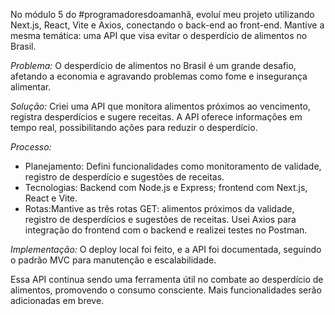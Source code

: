 No módulo 5 do #programadoresdoamanhã, evoluí meu projeto utilizando Next.js, React, Vite e Axios, conectando o back-end ao front-end. Mantive a mesma temática: uma API que visa evitar o desperdício de alimentos no Brasil.

*Problema:*
O desperdício de alimentos no Brasil é um grande desafio, afetando a economia e agravando problemas como fome e insegurança alimentar.

*Solução:*
Criei uma API que monitora alimentos próximos ao vencimento, registra desperdícios e sugere receitas. A API oferece informações em tempo real, possibilitando ações para reduzir o desperdício.

 *Processo:*
- Planejamento: Defini funcionalidades como monitoramento de validade, registro de desperdício e sugestões de receitas.
- Tecnologias: Backend com Node.js e Express; frontend com Next.js, React e Vite.
- Rotas:Mantive as três rotas GET: alimentos próximos da validade, registro de desperdícios e sugestões de receitas. Usei Axios para integração do frontend com o backend e realizei testes no Postman.

 *Implementação:*
O deploy local foi feito, e a API foi documentada, seguindo o padrão 
MVC para manutenção e escalabilidade.

Essa API continua sendo uma ferramenta útil no combate ao desperdício de alimentos, promovendo o consumo consciente. Mais funcionalidades serão adicionadas em breve.
